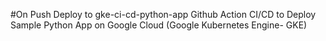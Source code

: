 #On Push Deploy to gke-ci-cd-python-app
Github Action CI/CD to Deploy Sample Python App on Google Cloud (Google Kubernetes Engine- GKE)

